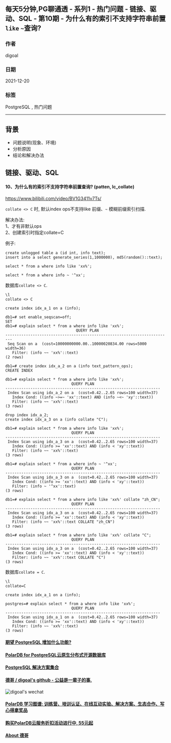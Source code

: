 ## 每天5分钟,PG聊通透 - 系列1 - 热门问题 - 链接、驱动、SQL - 第10期 - 为什么有的索引不支持字符串前置`like` `~`查询? 
                              
### 作者                              
digoal                              
                              
### 日期                              
2021-12-20                            
                              
### 标签                           
PostgreSQL , 热门问题           
                            
----                            
                            
## 背景         
- 问题说明(现象、环境)  
- 分析原因  
- 结论和解决办法  
      
## 链接、驱动、SQL       
      
#### 10、为什么有的索引不支持字符串前置查询? (patten, lc_collate)       
https://www.bilibili.com/video/BV1G3411v7Ts/   
  
`collate <> C` 时, 默认index ops不支持like 前缀、`~` 模糊前缀索引扫描.  
  
解决办法:  
1、才有非默认ops   
2、创建索引时指定collate=C   
  
例子:  
  
```  
create unlogged table a (id int, info text);  
insert into a select generate_series(1,1000000), md5(random()::text);  
  
select * from a where info like 'xx%';   
  
select * from a where info ~ '^xx';   
```  
  
数据库`collate <> C`.   
  
```  
\l   
collate <> C   
  
create index idx_a_1 on a (info);   
  
db1=# set enable_seqscan=off;   
SET   
db1=# explain select * from a where info like 'xx%';   
                               QUERY PLAN                                  
-------------------------------------------------------------------------  
 Seq Scan on a  (cost=10000000000.00..10000020834.00 rows=5000 width=36)  
   Filter: (info ~~ 'xx%'::text)  
(2 rows)  
  
db1=# create index idx_a_2 on a (info text_pattern_ops);   
CREATE INDEX  
  
db1=# explain select * from a where info like 'xx%';   
                             QUERY PLAN                               
--------------------------------------------------------------------  
 Index Scan using idx_a_2 on a  (cost=0.42..2.65 rows=100 width=37)  
   Index Cond: ((info ~>=~ 'xx'::text) AND (info ~<~ 'xy'::text))  
   Filter: (info ~~ 'xx%'::text)  
(3 rows)  
  
drop index idx_a_2;  
create index idx_a_3 on a (info collate "C");   
  
db1=# explain select * from a where info like 'xx%';   
                             QUERY PLAN                               
--------------------------------------------------------------------  
 Index Scan using idx_a_3 on a  (cost=0.42..2.65 rows=100 width=37)  
   Index Cond: ((info >= 'xx'::text) AND (info < 'xy'::text))  
   Filter: (info ~~ 'xx%'::text)  
(3 rows)  
  
db1=# explain select * from a where info ~ '^xx';   
                             QUERY PLAN                               
--------------------------------------------------------------------  
 Index Scan using idx_a_3 on a  (cost=0.42..2.65 rows=100 width=37)  
   Index Cond: ((info >= 'xx'::text) AND (info < 'xy'::text))  
   Filter: (info ~ '^xx'::text)  
(3 rows)  
  
db1=# explain select * from a where info like 'xx%' collate "zh_CN";  
                             QUERY PLAN                               
--------------------------------------------------------------------  
 Index Scan using idx_a_3 on a  (cost=0.42..2.65 rows=100 width=37)  
   Index Cond: ((info >= 'xx'::text) AND (info < 'xy'::text))  
   Filter: (info ~~ 'xx%'::text COLLATE "zh_CN")  
(3 rows)  
  
db1=# explain select * from a where info like 'xx%' collate "C";  
                             QUERY PLAN                               
--------------------------------------------------------------------  
 Index Scan using idx_a_3 on a  (cost=0.42..2.65 rows=100 width=37)  
   Index Cond: ((info >= 'xx'::text) AND (info < 'xy'::text))  
   Filter: (info ~~ 'xx%'::text COLLATE "C")  
(3 rows)  
```  
  
数据库`collate = C`.   
  
```  
\l  
collate=C  
  
create index idx_a_1 on a (info);   
  
postgres=# explain select * from a where info like 'xx%';  
                             QUERY PLAN                               
--------------------------------------------------------------------  
 Index Scan using idx_a_1 on a  (cost=0.42..2.65 rows=100 width=37)  
   Index Cond: ((info >= 'xx'::text) AND (info < 'xy'::text))  
   Filter: (info ~~ 'xx%'::text)  
(3 rows)  
```  
  
  
#### [期望 PostgreSQL 增加什么功能?](https://github.com/digoal/blog/issues/76 "269ac3d1c492e938c0191101c7238216")
  
  
#### [PolarDB for PostgreSQL云原生分布式开源数据库](https://github.com/ApsaraDB/PolarDB-for-PostgreSQL "57258f76c37864c6e6d23383d05714ea")
  
  
#### [PostgreSQL 解决方案集合](https://yq.aliyun.com/topic/118 "40cff096e9ed7122c512b35d8561d9c8")
  
  
#### [德哥 / digoal's github - 公益是一辈子的事.](https://github.com/digoal/blog/blob/master/README.md "22709685feb7cab07d30f30387f0a9ae")
  
  
![digoal's wechat](../pic/digoal_weixin.jpg "f7ad92eeba24523fd47a6e1a0e691b59")
  
  
#### [PolarDB 学习图谱: 训练营、培训认证、在线互动实验、解决方案、生态合作、写心得拿奖品](https://www.aliyun.com/database/openpolardb/activity "8642f60e04ed0c814bf9cb9677976bd4")
  
  
#### [购买PolarDB云服务折扣活动进行中, 55元起](https://www.aliyun.com/activity/new/polardb-yunparter?userCode=bsb3t4al "e0495c413bedacabb75ff1e880be465a")
  
  
#### [About 德哥](https://github.com/digoal/blog/blob/master/me/readme.md "a37735981e7704886ffd590565582dd0")
  
